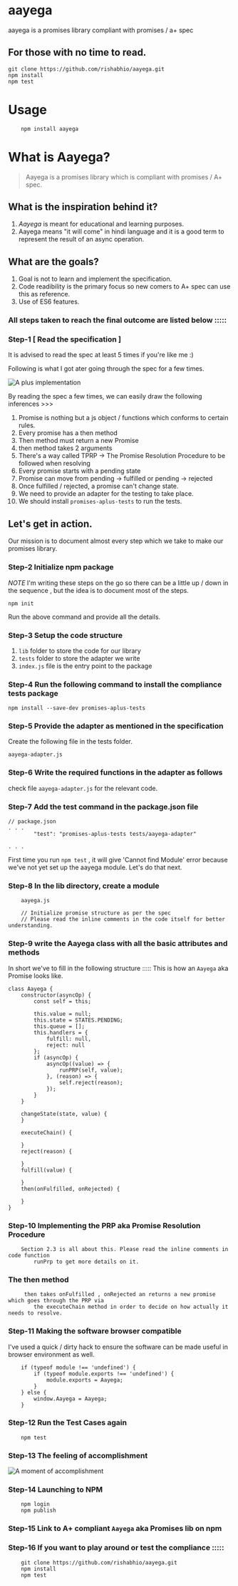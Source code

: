 # aayega
aayega is a promises library compliant with promises / a+ spec

## For those with no time to read. 
```
git clone https://github.com/rishabhio/aayega.git
npm install 
npm test 

``` 

# Usage 
```
    npm install aayega 

```

# What is Aayega?
> Aayega is a promises library which is compliant with promises / A+ spec. 

## What is the inspiration behind it?

1. *Aayega* is meant for educational and learning purposes. 
2. Aayega means "it will come" in hindi language and it is a good term to represent the result of an async operation. 

## What are the goals?
1. Goal is not to learn and implement the specification. 
2. Code readibility is the primary focus so new comers to A+ spec can use this as reference. 
3. Use of ES6 features. 


### All steps taken to reach the final outcome are listed below ::::: 

### Step-1 [ Read the specification ] 

It is advised to read the spec at least 5 times if you're like me :) 

Following is what I got ater going through the spec for a few times. 

![A plus implementation](https://raw.githubusercontent.com/rishabhio/aayega/master/assets/aplus.jpg)



By reading the spec a few times, we can easily draw the following inferences >>> 

1. Promise is nothing but a js object / functions which conforms to certain rules. 
2. Every promise has a then method
3. Then method must return a new Promise 
4. then method takes 2 arguments 
5. There's a way called TPRP -> The Promise Resolution Procedure to be followed when resolving 
6. Every promise starts with a pending state 
7. Promise can move from pending -> fulfilled or pending -> rejected 
8. Once fulfilled / rejected, a promise can't change state. 
9. We need to provide an adapter for the testing to take place. 
10. We should install `promises-aplus-tests` to run the tests.

## Let's get in action. 

Our mission is to document almost every step which we take to make our promises library. 

### Step-2 Initialize npm package 

*NOTE* I'm writing these steps on the go so there can be a little up / down in the sequence , but the 
idea is to document most of the steps. 

```
npm init 
```

Run the above command and provide all the details. 


### Step-3 Setup the code structure 
1. `lib` folder to store the code for our library 
2. `tests` folder to store the adapter we write 
3. `index.js` file is the entry point to the package

### Step-4 Run the following command to install the compliance tests package 
```
npm install --save-dev promises-aplus-tests

```

### Step-5 Provide the adapter as mentioned in the specification 
Create the following file in the tests folder. 
```
aayega-adapter.js
```

### Step-6 Write the required functions in the adapter as follows 

check file `aayega-adapter.js` for the relevant code. 

### Step-7 Add the test command in the package.json file 
```
// package.json 
. . .
        "test": "promises-aplus-tests tests/aayega-adapter"

. . . 
```

First time you run `npm test` , it will give 'Cannot find Module' error because we've not yet set 
up the aayega module. Let's do that next.  

### Step-8 In the lib directory, create a module

```
    aayega.js 
```

```
    // Initialize promise structure as per the spec 
    // Please read the inline comments in the code itself for better understanding. 
```

### Step-9 write the Aayega class with all the basic attributes and methods

In short we've to fill in the following structure ::::: 
This is how an `Aayega` aka Promise looks like. 
```
class Aayega {
    constructor(asyncOp) {
        const self = this;

        this.value = null;
        this.state = STATES.PENDING;
        this.queue = [];
        this.handlers = {
            fulfill: null,
            reject: null
        };
        if (asyncOp) {
            asyncOp((value) => {
                runPRP(self, value);
            }, (reason) => {
                self.reject(reason);
            });
        }
    }

    changeState(state, value) {
    }

    executeChain() {

    }
    reject(reason) {

    }
    fulfill(value) {

    }
    then(onFulfilled, onRejected) {

    }
}

``` 

### Step-10 Implementing the PRP aka Promise Resolution Procedure 

```
    Section 2.3 is all about this. Please read the inline comments in code function 
        runPrp to get more details on it. 
```

### The then method

```
     then takes onFulfilled , onRejected an returns a new promise which goes through the PRP via 
        the executeChain method in order to decide on how actually it needs to resolve. 
```

### Step-11 Making the software browser compatible 
I've used a quick / dirty hack to ensure the software can be made useful in browser environment 
as well. 

```
    if (typeof module !== 'undefined') {
        if (typeof module.exports !== 'undefined') {
            module.exports = Aayega;
        }
    } else {
        window.Aayega = Aayega;
    }
```

### Step-12 Run the Test Cases again 

```
    npm test 
```

### Step-13 The feeling of accomplishment 

![A moment of accomplishment](https://raw.githubusercontent.com/rishabhio/aayega/master/assets/success.png)

### Step-14 Launching to NPM 

```
    npm login 
    npm publish 
```

### Step-15 Link to A+ compliant `Aayega` aka Promises lib on npm 


### Step-16 If you want to play around or test the compliance ::::: 

```
    git clone https://github.com/rishabhio/aayega.git
    npm install 
    npm test
```